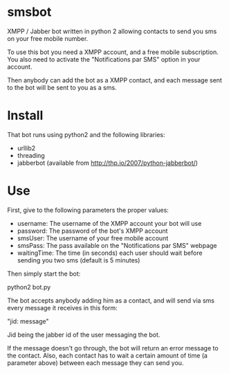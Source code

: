smsbot
======

XMPP / Jabber bot written in python 2 allowing contacts to send you sms on your free mobile number.

To use this bot you need a XMPP account, and a free mobile subscription.
You also need to activate the "Notifications par SMS" option in your account.

Then anybody can add the bot as a XMPP contact, and each message sent to the bot will be sent to you as a sms.

Install
=======

That bot runs using python2 and the following libraries:
 - urllib2
 - threading
 - jabberbot (available from http://thp.io/2007/python-jabberbot/)

Use
===

First, give to the following parameters the proper values:
 - username: The username of the XMPP account your bot will use
 - password: The password of the bot's XMPP account
 - smsUser: The username of your free mobile account
 - smsPass: The pass available on the "Notifications par SMS" webpage
 - waitingTime: The time (in seconds) each user should wait before sending you two sms (default is 5 minutes)

Then simply start the bot:

python2 bot.py


The bot accepts anybody adding him as a contact, and will send via sms every message it receives in this form:

"jid: message"

Jid being the jabber id of the user messaging the bot.

If the message doesn't go through, the bot will return an error message to the contact. Also, each contact has to wait a certain amount of time (a parameter above) between each message they can send you.